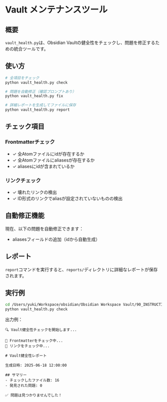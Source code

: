 # Vault メンテナンスツール

## 概要

`vault_health.py`は、Obsidian Vaultの健全性をチェックし、問題を修正するための統合ツールです。

## 使い方

```bash
# 全項目をチェック
python vault_health.py check

# 問題を自動修正（確認プロンプトあり）
python vault_health.py fix

# 詳細レポートを生成してファイルに保存
python vault_health.py report
```

## チェック項目

### Frontmatterチェック
- ✓ 全Atomファイルにidが存在するか
- ✓ 全Atomファイルにaliasesが存在するか
- ✓ aliasesにidが含まれているか

### リンクチェック
- ✓ 壊れたリンクの検出
- ✓ ID形式のリンクでaliasが設定されていないものの検出

## 自動修正機能

現在、以下の問題を自動修正できます：
- aliasesフィールドの追加（idから自動生成）

## レポート

`report`コマンドを実行すると、`reports/`ディレクトリに詳細なレポートが保存されます。

## 実行例

```bash
cd /Users/yuki/Workspace/obsidian/Obsidian Workspace Vault/90_INSTRUCTIONS/_maintenance
python vault_health.py check
```

出力例：
```
🔍 Vault健全性チェックを開始します...

📄 Frontmatterをチェック中...
🔗 リンクをチェック中...

# Vault健全性レポート

生成日時: 2025-06-18 12:00:00

## サマリー
- チェックしたファイル数: 16
- 発見された問題: 0

✅ 問題は見つかりませんでした！
```
